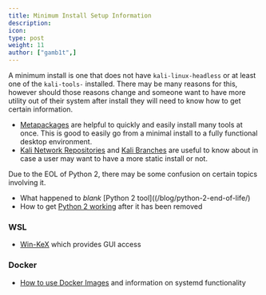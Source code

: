 ```yaml
---
title: Minimum Install Setup Information
description:
icon:
type: post
weight: 11
author: ["gamb1t",]
---
```


A minimum install is one that does not have `kali-linux-headless` or at least one of the `kali-tools-` installed. There may be many reasons for this, however should those reasons change and someone want to have more utility out of their system after install they will need to know how to get certain information.

- [Metapackages](/docs/general-use/metapackages/) are helpful to quickly and easily install many tools at once. This is good to easily go from a minimal install to a fully functional desktop environment.
- [Kali Network Repositories](/docs/general-use/kali-linux-sources-list-repositories/) and [Kali Branches](/docs/general-use/kali-branches/) are useful to know about in case a user may want to have a more static install or not.

Due to the EOL of Python 2, there may be some confusion on certain topics involving it.

- What happened to _blank_ [Python 2 tool]((/blog/python-2-end-of-life/)
- How to get [Python 2 working](/docs/general-use/using-eol-python-versions/) after it has been removed

### WSL
- [Win-KeX](/docs/wsl/win-kex/) which provides GUI access

### Docker
- [How to use Docker Images](/docs/containers/using-kali-docker-images/) and information on systemd functionality
